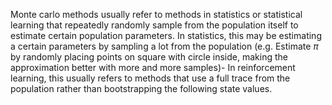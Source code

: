 Monte carlo methods usually refer to methods in statistics or statistical learning that repeatedly  randomly sample from the population itself to estimate certain population parameters.
In statistics, this may be estimating a certain parameters by sampling a lot from the population (e.g. Estimate $\pi$ by randomly placing points on square with circle inside, making the approximation better with more and more samples)-
In reinforcement learning, this usually refers to methods that use a full trace from the population rather than bootstrapping the following state values.
